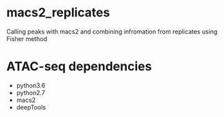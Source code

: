 # macs2_replicates
Calling peaks with macs2 and combining infromation from replicates using Fisher method

# ATAC-seq dependencies
+ python3.6
+ python2.7
+ macs2
+ deepTools
